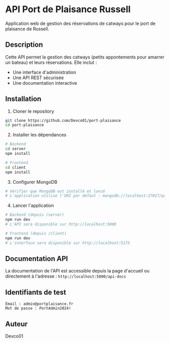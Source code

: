 # API Port de Plaisance Russell

Application web de gestion des réservations de catways pour le port de plaisance de Russell.

## Description

Cette API permet la gestion des catways (petits appontements pour amarrer un bateau) et leurs réservations. Elle inclut :
- Une interface d'administration
- Une API REST sécurisée
- Une documentation interactive

## Installation

1. Cloner le repository
```bash
git clone https://github.com/Devco01/port-plaisance
cd port-plaisance
```

2. Installer les dépendances
```bash
# Backend
cd server
npm install

# Frontend
cd client
npm install
```

3. Configurer MongoDB
```bash
# Vérifier que MongoDB est installé et lancé
# L'application utilise l'URI par défaut : mongodb://localhost:27017/port-plaisance
```

4. Lancer l'application
```bash
# Backend (depuis /server)
npm run dev
# L'API sera disponible sur http://localhost:5000

# Frontend (depuis /client)
npm run dev
# L'interface sera disponible sur http://localhost:5173
```

## Documentation API

La documentation de l'API est accessible depuis la page d'accueil ou directement à l'adresse :
`http://localhost:5000/api-docs`

## Identifiants de test

```
Email : admin@portplaisance.fr
Mot de passe : PortAdmin2024!
```

## Auteur

Devco01
